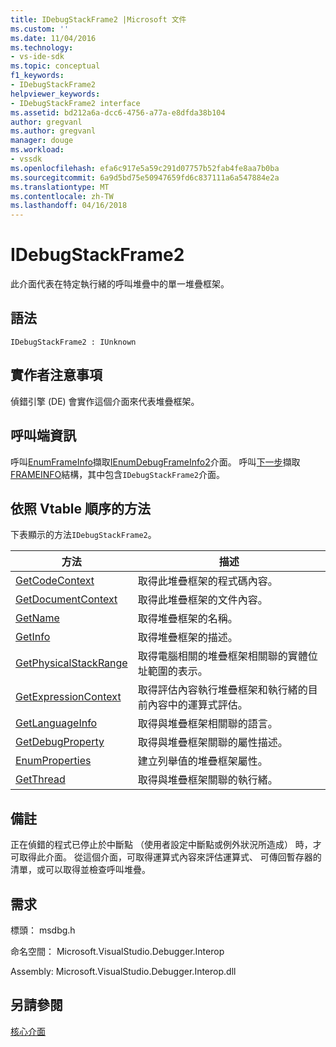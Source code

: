 ```yaml
---
title: IDebugStackFrame2 |Microsoft 文件
ms.custom: ''
ms.date: 11/04/2016
ms.technology:
- vs-ide-sdk
ms.topic: conceptual
f1_keywords:
- IDebugStackFrame2
helpviewer_keywords:
- IDebugStackFrame2 interface
ms.assetid: bd212a6a-dcc6-4756-a77a-e8dfda38b104
author: gregvanl
ms.author: gregvanl
manager: douge
ms.workload:
- vssdk
ms.openlocfilehash: efa6c917e5a59c291d07757b52fab4fe8aa7b0ba
ms.sourcegitcommit: 6a9d5bd75e50947659fd6c837111a6a547884e2a
ms.translationtype: MT
ms.contentlocale: zh-TW
ms.lasthandoff: 04/16/2018
---
```

# <a name="idebugstackframe2"></a>IDebugStackFrame2
此介面代表在特定執行緒的呼叫堆疊中的單一堆疊框架。  
  
## <a name="syntax"></a>語法  
  
```  
IDebugStackFrame2 : IUnknown  
```  
  
## <a name="notes-for-implementers"></a>實作者注意事項  
 偵錯引擎 (DE) 會實作這個介面來代表堆疊框架。  
  
## <a name="notes-for-callers"></a>呼叫端資訊  
 呼叫[EnumFrameInfo](../../../extensibility/debugger/reference/idebugthread2-enumframeinfo.md)擷取[IEnumDebugFrameInfo2](../../../extensibility/debugger/reference/ienumdebugframeinfo2.md)介面。 呼叫[下一步](../../../extensibility/debugger/reference/ienumdebugframeinfo2-next.md)擷取[FRAMEINFO](../../../extensibility/debugger/reference/frameinfo.md)結構，其中包含`IDebugStackFrame2`介面。  
  
## <a name="methods-in-vtable-order"></a>依照 Vtable 順序的方法  
 下表顯示的方法`IDebugStackFrame2`。  
  
|方法|描述|  
|------------|-----------------|  
|[GetCodeContext](../../../extensibility/debugger/reference/idebugstackframe2-getcodecontext.md)|取得此堆疊框架的程式碼內容。|  
|[GetDocumentContext](../../../extensibility/debugger/reference/idebugstackframe2-getdocumentcontext.md)|取得此堆疊框架的文件內容。|  
|[GetName](../../../extensibility/debugger/reference/idebugstackframe2-getname.md)|取得堆疊框架的名稱。|  
|[GetInfo](../../../extensibility/debugger/reference/idebugstackframe2-getinfo.md)|取得堆疊框架的描述。|  
|[GetPhysicalStackRange](../../../extensibility/debugger/reference/idebugstackframe2-getphysicalstackrange.md)|取得電腦相關的堆疊框架相關聯的實體位址範圍的表示。|  
|[GetExpressionContext](../../../extensibility/debugger/reference/idebugstackframe2-getexpressioncontext.md)|取得評估內容執行堆疊框架和執行緒的目前內容中的運算式評估。|  
|[GetLanguageInfo](../../../extensibility/debugger/reference/idebugstackframe2-getlanguageinfo.md)|取得與堆疊框架相關聯的語言。|  
|[GetDebugProperty](../../../extensibility/debugger/reference/idebugstackframe2-getdebugproperty.md)|取得與堆疊框架關聯的屬性描述。|  
|[EnumProperties](../../../extensibility/debugger/reference/idebugstackframe2-enumproperties.md)|建立列舉值的堆疊框架屬性。|  
|[GetThread](../../../extensibility/debugger/reference/idebugstackframe2-getthread.md)|取得與堆疊框架關聯的執行緒。|  
  
## <a name="remarks"></a>備註  
 正在偵錯的程式已停止於中斷點 （使用者設定中斷點或例外狀況所造成） 時，才可取得此介面。 從這個介面，可取得運算式內容來評估運算式、 可傳回暫存器的清單，或可以取得並檢查呼叫堆疊。  
  
## <a name="requirements"></a>需求  
 標頭： msdbg.h  
  
 命名空間： Microsoft.VisualStudio.Debugger.Interop  
  
 Assembly: Microsoft.VisualStudio.Debugger.Interop.dll  
  
## <a name="see-also"></a>另請參閱  
 [核心介面](../../../extensibility/debugger/reference/core-interfaces.md)